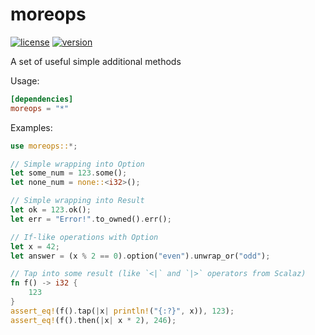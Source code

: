 moreops
=======
[![license](http://img.shields.io/crates/l/moreops.png)](https://crates.io/crates/moreops)
[![version](http://img.shields.io/crates/v/moreops.png)](https://crates.io/crates/moreops)

A set of useful simple additional methods

Usage:

```toml
[dependencies]
moreops = "*"
```

Examples:

```rust
use moreops::*;

// Simple wrapping into Option
let some_num = 123.some();
let none_num = none::<i32>();

// Simple wrapping into Result
let ok = 123.ok();
let err = "Error!".to_owned().err();

// If-like operations with Option
let x = 42;
let answer = (x % 2 == 0).option("even").unwrap_or("odd");

// Tap into some result (like `<|` and `|>` operators from Scalaz)
fn f() -> i32 {
    123
}
assert_eq!(f().tap(|x| println!("{:?}", x)), 123);
assert_eq!(f().then(|x| x * 2), 246);
```
